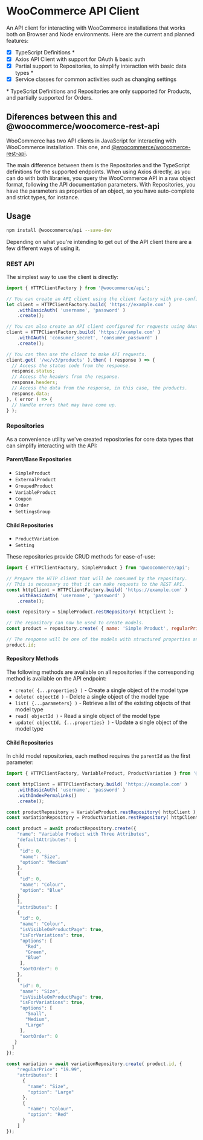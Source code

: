# WooCommerce API Client

An API client for interacting with WooCommerce installations that works both on Browser and Node environments. Here are the current and planned
features:

- [x] TypeScript Definitions \*
- [x] Axios API Client with support for OAuth & basic auth
- [X] Partial support to Repositories, to simplify interaction with basic data types \*
- [x] Service classes for common activities such as changing settings

\* TypeScript Definitions and Repositories are only supported for Products, and partially supported for Orders.

## Diferences between this and @woocommerce/woocomerce-rest-api

WooCommerce has two API clients in JavaScript for interacting with WooCommerce installation. This one, and [@woocommerce/woocomerce-rest-api](https://www.npmjs.com/package/@woocommerce/woocommerce-rest-api).

The main difference between them is the Repositories and the TypeScript definitions for the supported endpoints. When using Axios directly, as you can do with both libraries, you query the WooCommerce API in a raw object format, following the API documentation parameters.  With Repositories, you have the parameters as properties of an object, so you have auto-complete and strict types, for instance.

## Usage

```bash
npm install @woocommerce/api --save-dev
```

Depending on what you're intending to get out of the API client there are a few different ways of using it.

### REST API

The simplest way to use the client is directly:

```javascript
import { HTTPClientFactory } from '@woocommerce/api';

// You can create an API client using the client factory with pre-configured middleware for convenience.
let client = HTTPClientFactory.build( 'https://example.com' )
    .withBasicAuth( 'username', 'password' )
    .create();

// You can also create an API client configured for requests using OAuth.
client = HTTPClientFactory.build( 'https://example.com' )
    .withOAuth( 'consumer_secret', 'consumer_password' )
    .create();

// You can then use the client to make API requests.
client.get( '/wc/v3/products' ).then( ( response ) => {
  // Access the status code from the response.
  response.status;
  // Access the headers from the response.
  response.headers;
  // Access the data from the response, in this case, the products.
  response.data;
}, ( error ) => {
  // Handle errors that may have come up.
} );

```

### Repositories

As a convenience utility we've created repositories for core data types that can simplify interacting with the API:

#### Parent/Base Repositories

- `SimpleProduct`
- `ExternalProduct`
- `GroupedProduct`
- `VariableProduct`
- `Coupon`
- `Order`
- `SettingsGroup`

#### Child Repositories

- `ProductVariation`
- `Setting`

These repositories provide CRUD methods for ease-of-use:

```javascript
import { HTTPClientFactory, SimpleProduct } from '@woocommerce/api';

// Prepare the HTTP client that will be consumed by the repository.
// This is necessary so that it can make requests to the REST API.
const httpClient = HTTPClientFactory.build( 'https://example.com' )
    .withBasicAuth( 'username', 'password' )
    .create();

const repository = SimpleProduct.restRepository( httpClient );

// The repository can now be used to create models.
const product = repository.create( { name: 'Simple Product', regularPrice: '9.99' } );

// The response will be one of the models with structured properties and TypeScript support.
product.id;
```

#### Repository Methods

The following methods are available on all repositories if the corresponding method is available on the API endpoint:

- `create( {...properties} )` - Create a single object of the model type
- `delete( objectId )` - Delete a single object of the model type
- `list( {...parameters} )` - Retrieve a list of the existing objects of that model type
- `read( objectId )` - Read a single object of the model type
- `update( objectId, {...properties} )` - Update a single object of the model type

#### Child Repositories

In child model repositories, each method requires the `parentId` as the first parameter:

```javascript
import { HTTPClientFactory, VariableProduct, ProductVariation } from '@woocommerce/api';

const httpClient = HTTPClientFactory.build( 'https://example.com' )
    .withBasicAuth( 'username', 'password' )
    .withIndexPermalinks()
    .create();

const productRepository = VariableProduct.restRepository( httpClient );
const variationRepository = ProductVariation.restRepository( httpClient );

const product = await productRepository.create({
    "name": "Variable Product with Three Attributes",
    "defaultAttributes": [
    {
     "id": 0,
     "name": "Size",
     "option": "Medium"
    },
    {
     "id": 0,
     "name": "Colour",
     "option": "Blue"
    }
    ],
    "attributes": [
    {
     "id": 0,
     "name": "Colour",
     "isVisibleOnProductPage": true,
     "isForVariations": true,
     "options": [
       "Red",
       "Green",
       "Blue"
     ],
     "sortOrder": 0
    },
    {
     "id": 0,
     "name": "Size",
     "isVisibleOnProductPage": true,
     "isForVariations": true,
     "options": [
       "Small",
       "Medium",
       "Large"
     ],
     "sortOrder": 0
   }
  ]
});

const variation = await variationRepository.create( product.id, {
    "regularPrice": "19.99",
    "attributes": [
      {
        "name": "Size",
        "option": "Large"
      },
      {
        "name": "Colour",
        "option": "Red"
      }
    ]
});
```
